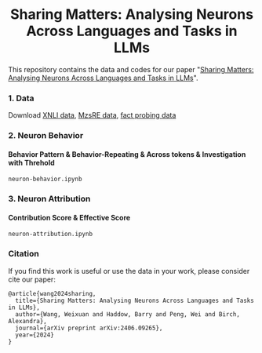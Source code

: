 <div align="center">
<h1>
Sharing Matters: Analysing Neurons Across Languages and Tasks in LLMs
</h1>
</div>

This repository contains the data and codes for our paper "[Sharing Matters: Analysing Neurons Across Languages and Tasks in LLMs](https://arxiv.org/pdf/2406.09265v1)".
### 1. Data 

Download [XNLI data](https://huggingface.co/datasets/facebook/xnli), [MzsRE data](https://github.com/weixuan-wang123/ReMaKE), [fact probing data](https://github.com/coastalcph/mpararel)


### 2. Neuron Behavior 
#### Behavior Pattern & Behavior-Repeating & Across tokens & Investigation with Threhold
```
neuron-behavior.ipynb
```

### 3. Neuron Attribution 
#### Contribution Score & Effective Score
```
neuron-attribution.ipynb
```

### Citation
If you find this work is useful or use the data in your work, please consider cite our paper:

```
@article{wang2024sharing,
  title={Sharing Matters: Analysing Neurons Across Languages and Tasks in LLMs},
  author={Wang, Weixuan and Haddow, Barry and Peng, Wei and Birch, Alexandra},
  journal={arXiv preprint arXiv:2406.09265},
  year={2024}
}

```
